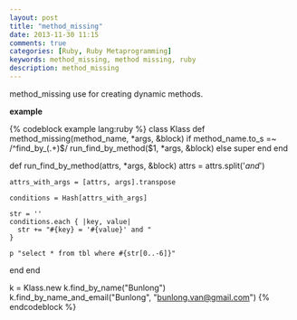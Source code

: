 ```yaml
---
layout: post
title: "method_missing"
date: 2013-11-30 11:15
comments: true
categories: [Ruby, Ruby Metaprogramming]
keywords: method_missing, method missing, ruby
description: method_missing
---
```


<!-- **Content start here** -->
<p>
  method_missing use for creating dynamic methods.
</p>
<p>
  <strong>example</strong><br/>
</p>
{% codeblock example lang:ruby %}
class Klass
  def method_missing(method_name, *args, &block)
    if method_name.to_s =~ /^find_by_(.+)$/
      run_find_by_method($1, *args, &block)
    else
      super
    end
  end

  def run_find_by_method(attrs, *args, &block)
    attrs = attrs.split('_and_')

    attrs_with_args = [attrs, args].transpose

    conditions = Hash[attrs_with_args]

    str = ''
    conditions.each { |key, value|
      str += "#{key} = '#{value}' and "
    }

    p "select * from tbl where #{str[0..-6]}"
  end
end

k = Klass.new
k.find_by_name("Bunlong")
k.find_by_name_and_email("Bunlong", "bunlong.van@gmail.com")
{% endcodeblock %}